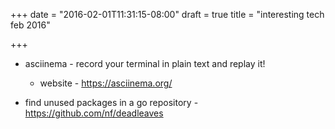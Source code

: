 +++
date = "2016-02-01T11:31:15-08:00"
draft = true
title = "interesting tech feb 2016"

+++

- asciinema - record your terminal in plain text and replay it!
  - website - https://asciinema.org/

- find unused packages in a go repository - https://github.com/nf/deadleaves
